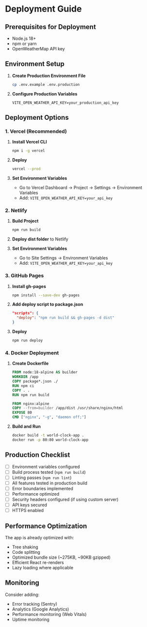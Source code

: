 # Deployment Guide

## Prerequisites for Deployment

- Node.js 18+
- npm or yarn
- OpenWeatherMap API key

## Environment Setup

1. **Create Production Environment File**

   ```bash
   cp .env.example .env.production
   ```

2. **Configure Production Variables**
   ```env
   VITE_OPEN_WEATHER_API_KEY=your_production_api_key
   ```

## Deployment Options

### 1. Vercel (Recommended)

1. **Install Vercel CLI**

   ```bash
   npm i -g vercel
   ```

2. **Deploy**

   ```bash
   vercel --prod
   ```

3. **Set Environment Variables**
   - Go to Vercel Dashboard → Project → Settings → Environment Variables
   - Add: `VITE_OPEN_WEATHER_API_KEY=your_api_key`

### 2. Netlify

1. **Build Project**

   ```bash
   npm run build
   ```

2. **Deploy dist folder** to Netlify

3. **Set Environment Variables**
   - Go to Site Settings → Environment Variables
   - Add: `VITE_OPEN_WEATHER_API_KEY=your_api_key`

### 3. GitHub Pages

1. **Install gh-pages**

   ```bash
   npm install --save-dev gh-pages
   ```

2. **Add deploy script to package.json**

   ```json
   "scripts": {
     "deploy": "npm run build && gh-pages -d dist"
   }
   ```

3. **Deploy**
   ```bash
   npm run deploy
   ```

### 4. Docker Deployment

1. **Create Dockerfile**

   ```dockerfile
   FROM node:18-alpine AS builder
   WORKDIR /app
   COPY package*.json ./
   RUN npm ci
   COPY . .
   RUN npm run build

   FROM nginx:alpine
   COPY --from=builder /app/dist /usr/share/nginx/html
   EXPOSE 80
   CMD ["nginx", "-g", "daemon off;"]
   ```

2. **Build and Run**
   ```bash
   docker build -t world-clock-app .
   docker run -p 80:80 world-clock-app
   ```

## Production Checklist

- [ ] Environment variables configured
- [ ] Build process tested (`npm run build`)
- [ ] Linting passes (`npm run lint`)
- [ ] All features tested in production build
- [ ] Error boundaries implemented
- [ ] Performance optimized
- [ ] Security headers configured (if using custom server)
- [ ] API keys secured
- [ ] HTTPS enabled

## Performance Optimization

The app is already optimized with:

- Tree shaking
- Code splitting
- Optimized bundle size (~275KB, ~90KB gzipped)
- Efficient React re-renders
- Lazy loading where applicable

## Monitoring

Consider adding:

- Error tracking (Sentry)
- Analytics (Google Analytics)
- Performance monitoring (Web Vitals)
- Uptime monitoring
